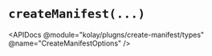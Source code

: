 # `createManifest(...)`

<APIDocs
@module="kolay/plugns/create-manifest/types"
@name="CreateManifestOptions" />
